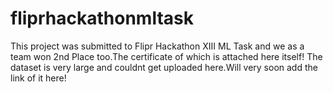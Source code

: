 # fliprhackathonmltask
This project was submitted to Flipr Hackathon XIII ML Task and we as a team won 2nd Place too.The certificate of which is attached here itself!
The dataset is very large and couldnt get uploaded here.Will very soon add the link of it here!
